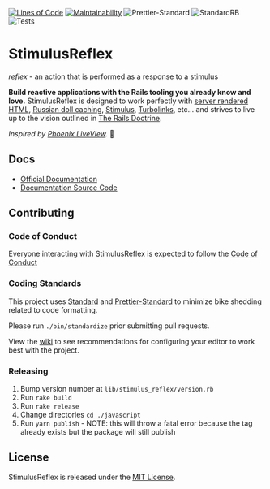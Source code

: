 [![Lines of Code](http://img.shields.io/badge/lines_of_code-476-brightgreen.svg?style=flat)](http://blog.codinghorror.com/the-best-code-is-no-code-at-all/)
[![Maintainability](https://api.codeclimate.com/v1/badges/2b24fdbd1ae37a24bedb/maintainability)](https://codeclimate.com/github/hopsoft/stimulus_reflex/maintainability)
![Prettier-Standard](https://github.com/hopsoft/stimulus_reflex/workflows/Prettier-Standard/badge.svg)
![StandardRB](https://github.com/hopsoft/stimulus_reflex/workflows/StandardRB/badge.svg)
![Tests](https://github.com/hopsoft/stimulus_reflex/workflows/Tests/badge.svg)

# StimulusReflex

_reflex_ - an action that is performed as a response to a stimulus

**Build reactive applications with the Rails tooling you already know and love.** StimulusReflex is designed to work perfectly with [server rendered HTML](https://guides.rubyonrails.org/action_view_overview.html), [Russian doll caching](https://edgeguides.rubyonrails.org/caching_with_rails.html#russian-doll-caching), [Stimulus](https://stimulusjs.org/), [Turbolinks](https://www.youtube.com/watch?v=SWEts0rlezA), etc... and strives to live up to the vision outlined in [The Rails Doctrine](https://rubyonrails.org/doctrine/).

_Inspired by [Phoenix LiveView](https://youtu.be/Z2DU0qLfPIY?t=670)._ 🙌

## Docs

- [Official Documentation](https://docs.stimulusreflex.com)
- [Documentation Source Code](https://github.com/hopsoft/stimulus_reflex/tree/master/docs)

## Contributing

### Code of Conduct

Everyone interacting with StimulusReflex is expected to follow the [Code of Conduct](CODE_OF_CONDUCT.md)

### Coding Standards

This project uses [Standard](https://github.com/testdouble/standard)
and [Prettier-Standard](https://github.com/sheerun/prettier-standard) to minimize bike shedding related to code formatting.

Please run `./bin/standardize` prior submitting pull requests.

View the [wiki](https://github.com/hopsoft/stimulus_reflex/wiki/Editor-Configuration) to see recommendations for configuring your editor to work best with the project.

### Releasing

1. Bump version number at `lib/stimulus_reflex/version.rb`
1. Run `rake build`
1. Run `rake release`
1. Change directories `cd ./javascript`
1. Run `yarn publish` - NOTE: this will throw a fatal error because the tag already exists but the package will still publish

## License

StimulusReflex is released under the [MIT License](LICENSE.txt).
